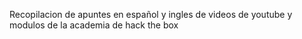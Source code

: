 Recopilacion de apuntes en español y ingles de videos de youtube y modulos de la academia de hack the box
